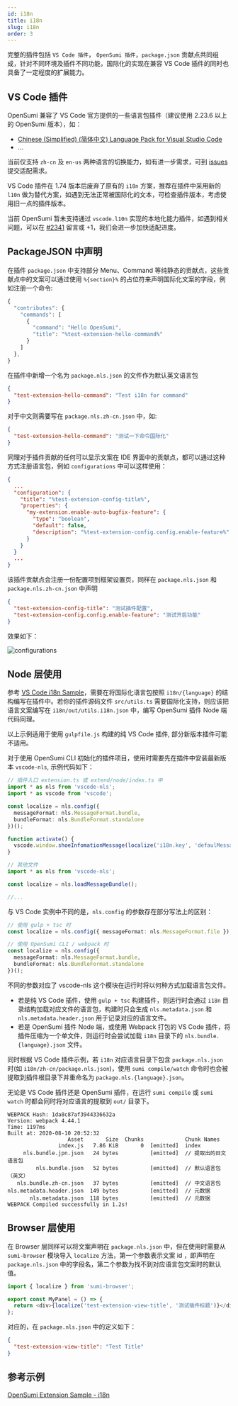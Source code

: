 ```yaml
---
id: i18n
title: i18n
slug: i18n
order: 3
---
```


完整的插件包括 `VS Code 插件`， `OpenSumi 插件`，`package.json` 贡献点共同组成，针对不同环境及插件不同功能，国际化的实现在兼容 VS Code 插件的同时也具备了一定程度的扩展能力。

## VS Code 插件

OpenSumi 兼容了 VS Code 官方提供的一些语言包插件（建议使用 2.23.6 以上的 OpenSumi 版本），如：

- [Chinese (Simplified) (简体中文) Language Pack for Visual Studio Code](https://marketplace.visualstudio.com/items?itemName=MS-CEINTL.vscode-language-pack-zh-hans)
- ...

当前仅支持 `zh-cn` 及 `en-us` 两种语言的切换能力，如有进一步需求，可到 [issues](https://github.com/opensumi/core/issues) 提交适配需求。

VS Code 插件在 1.74 版本后废弃了原有的 `i18n` 方案，推荐在插件中采用新的 `l10n` 做为替代方案，如遇到无法正常被国际化的文本，可检查插件版本，考虑使用旧一点的插件版本。

当前 OpenSumi 暂未支持通过 `vscode.l10n` 实现的本地化能力插件，如遇到相关问题，可以在 [#2341](https://github.com/opensumi/core/issues/2341) 留言或 +1，我们会进一步加快适配进度。

## PackageJSON 中声明

在插件 `package.json` 中支持部分 Menu、Command 等纯静态的贡献点，这些贡献点中的文案可以通过使用 `%{section}%` 的占位符来声明国际化文案的字段，例如注册一个命令:

```ts
{
  "contributes": {
    "commands": [
      {
        "command": "Hello OpenSumi",
        "title": "%test-extension-hello-command%"
      }
    ]
  },
}
```

在插件中新增一个名为 `package.nls.json` 的文件作为默认英文语言包

```json
{
  "test-extension-hello-command": "Test i18n for command"
}
```

对于中文则需要写在 `package.nls.zh-cn.json` 中，如:

```json
{
  "test-extension-hello-command": "测试一下命令国际化"
}
```

同理对于插件贡献的任何可以显示文案在 IDE 界面中的贡献点，都可以通过这种方式注册语言包，例如 `configurations` 中可以这样使用：

```json
{
  ...
  "configuration": {
    "title": "%test-extension-config-title%",
    "properties": {
      "my-extension.enable-auto-bugfix-feature": {
        "type": "boolean",
        "default": false,
        "description": "%test-extension-config.config.enable-feature%"
      }
    }
  }
  ...
}
```

该插件贡献点会注册一份配置项到框架设置页，同样在 `package.nls.json` 和 `package.nls.zh-cn.json` 中声明

```json
{
  "test-extension-config-title": "测试插件配置",
  "test-extension-config.config.enable-feature": "测试开启功能"
}
```

效果如下：

![configurations](https://img.alicdn.com/imgextra/i4/O1CN01zoaGBP1Y5Fo8ILsu8_!!6000000003007-2-tps-1482-474.png)

## Node 层使用

参考 [VS Code i18n Sample](https://github.com/microsoft/vscode-extension-samples/tree/afa438d9303c283b29c35d7be1969b952fe06b21/i18n-sample)，需要在将国际化语言包按照 `i18n/{language}` 的结构编写在插件中。若你的插件源码文件 `src/utils.ts` 需要国际化支持，则应该把语言文案编写在 `i18n/out/utils.i18n.json` 中，编写 OpenSumi 插件 Node 端代码同理。

以上示例适用于使用 `gulpfile.js` 构建的纯 VS Code 插件, 部分新版本插件可能不适用。

对于使用 OpenSumi CLI 初始化的插件项目，使用时需要先在插件中安装最新版本 `vscode-nls`, 示例代码如下：

```ts
// 插件入口 extension.ts 或 extend/node/index.ts 中
import * as nls from 'vscode-nls';
import * as vscode from 'vscode';

const localize = nls.config({
  messageFormat: nls.MessageFormat.bundle,
  bundleFormat: nls.BundleFormat.standalone
})();

function activate() {
  vscode.window.shoeInfomationMessage(localize('i18n.key', 'defaulMessage'));
}

// 其他文件
import * as nls from 'vscode-nls';

const localize = nls.loadMessageBundle();

//...
```

与 VS Code 实例中不同的是，`nls.config` 的参数存在部分写法上的区别：

```ts
// 使用 gulp + tsc 时
const localize = nls.config({ messageFormat: nls.MessageFormat.file });

// 使用 OpenSumi CLI / webpack 时
const localize = nls.config({
  messageFormat: nls.MessageFormat.bundle,
  bundleFormat: nls.BundleFormat.standalone
})();
```

不同的参数对应了 vscode-nls 这个模块在运行时将以何种方式加载语言包文件。

- 若是纯 VS Code 插件，使用 `gulp + tsc` 构建插件，则运行时会通过 `i18n` 目录结构加载对应文件的语言包，构建时只会生成 `nls.metadata.json` 和 `nls.metadata.header.json` 用于记录对应的语言文件。
- 若是 OpenSumi 插件 Node 端，或使用 Webpack 打包的 VS Code 插件，将插件压缩为一个单文件，则运行时会尝试加载 `i18n` 目录下的 `nls.bundle.{language}.json` 文件。

同时根据 VS Code 插件示例，若 `i18n` 对应语言目录下包含 `package.nls.json` 时(如 `i18n/zh-cn/package.nls.json`)，使用 `sumi compile/watch` 命令时也会被提取到插件根目录下并重命名为 `package.nls.{language}.json`。

无论是 VS Code 插件还是 OpenSumi 插件，在运行 `sumi compile` 或 `sumi watch` 时都会同时将对应语言的提取到 `out/` 目录下。

```log
WEBPACK Hash: 1da8c87af3944336632a
Version: webpack 4.44.1
Time: 1197ms
Built at: 2020-08-10 20:52:32
                   Asset       Size  Chunks             Chunk Names
                index.js   7.86 KiB       0  [emitted]  index
     nls.bundle.jpn.json   24 bytes          [emitted]  // 提取出的日文语言包
         nls.bundle.json   52 bytes          [emitted]  // 默认语言包（英文）
   nls.bundle.zh-cn.json   37 bytes          [emitted]  // 中文语言包
nls.metadata.header.json  149 bytes          [emitted]  // 元数据
       nls.metadata.json  118 bytes          [emitted]  // 元数据
WEBPACK Compiled successfully in 1.2s!
```

## Browser 层使用

在 Browser 层同样可以将文案声明在 `package.nls.json` 中，但在使用时需要从 `sumi-browser` 模块导入 `localize` 方法，第一个参数表示文案 id ，即声明在 `package.nls.json` 中的字段名，第二个参数为找不到对应语言包文案时的默认值。

```ts
import { localize } from 'sumi-browser';

export const MyPanel = () => {
  return <div>{localize('test-extension-view-title', '测试插件标题')}</div>;
};
```

对应的，在 `package.nls.json` 中的定义如下：

```json
{
  "test-extension-view-title": "Test Title"
}
```

## 参考示例

[OpenSumi Extension Sample - i18n](https://github.com/opensumi/opensumi-extension-samples/tree/main/i18n-sample)
